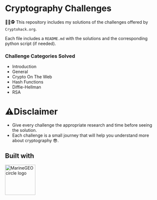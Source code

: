 # Cryptography Challenges
⛓️‍💥🕵️ This repository includes my solutions of the challenges offered by `Cryptohack.org`.

Each file includes a `README.md` with the solutions and the corresponding python script (if needed).

### Challenge Categories Solved
* Introduction
* General
* Crypto On The Web
* Hash Functions
* Diffie-Hellman
* RSA

# ⚠️Disclaimer
* Give every challenge the appropriate research and time before seeing the solution.
* Each challenge is a small journey that will help you understand more about cryptography 😎.

## Built with
<img src="https://upload.wikimedia.org/wikipedia/commons/thumb/c/c3/Python-logo-notext.svg/110px-Python-logo-notext.svg.png" alt="MarineGEO circle logo" style="height: 100px; width:100px;"/>
